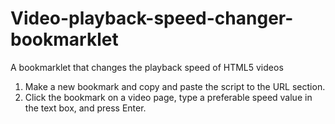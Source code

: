 # Video-playback-speed-changer-bookmarklet
A bookmarklet that changes the playback speed of HTML5 videos

1. Make a new bookmark and copy and paste the script to the URL section.
2. Click the bookmark on a video page, type a preferable speed value in the text box, and press Enter.
